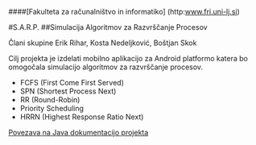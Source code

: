 ####[Fakulteta za računalništvo in informatiko] (http:www.fri.uni-lj.si)

#S.A.R.P.
##Simulacija Algoritmov za Razvrščanje Procesov


Člani skupine Erik Rihar, Kosta Nedeljković, Boštjan Skok

Cilj projekta je izdelati mobilno aplikacijo za Android platformo katera bo omogočala simulacijo
algoritmov za razvrščanje procesov.

-  FCFS (First Come First Served)
-  SPN (Shortest Process Next)
-  RR  (Round-Robin)
-  Priority Scheduling
-  HRRN (Highest Response Ratio Next)

[Povezava na Java dokumentacijo  projekta](http://nkosta.github.io/SARP/ApiDocs/)
